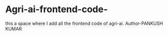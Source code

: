 # Agri-ai-frontend-code-
this a space where I add all the frontend code of agri-ai.
Author-PANKUSH KUMAR
